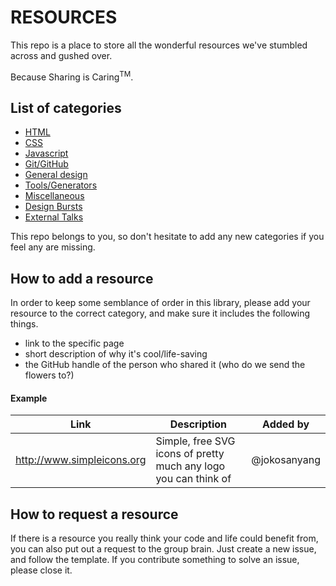 # RESOURCES

This repo is a place to store all the wonderful resources we've stumbled across and gushed over.

Because Sharing is Caring<sup>TM</sup>.


## List of categories

* [HTML](https://github.com/FAC-Sixteen/RESOURCES/blob/master/HTML.md)
* [CSS](https://github.com/FAC-Sixteen/RESOURCES/blob/master/CSS.md)
* [Javascript](https://github.com/FAC-Sixteen/RESOURCES/blob/master/Javascript.md)
* [Git/GitHub](https://github.com/FAC-Sixteen/RESOURCES/blob/master/Git%20%26%20GitHub.md)
* [General design](https://github.com/FAC-Sixteen/RESOURCES/blob/master/General%20design.md)
* [Tools/Generators](https://github.com/FAC-Sixteen/RESOURCES/blob/master/Tools.md)
* [Miscellaneous](https://github.com/FAC-Sixteen/RESOURCES/blob/master/Miscellaneous.md)
* [Design Bursts](https://github.com/FAC-Sixteen/RESOURCES/blob/master/design-bursts.md)
* [External Talks](https://github.com/FAC-Sixteen/RESOURCES/blob/master/external-talks.md)

This repo belongs to you, so don't hesitate to add any new categories if you feel any are missing.

## How to add a resource

In order to keep some semblance of order in this library, please add your resource to the correct category, and make sure it includes the following things.

- link to the specific page
- short description of why it's cool/life-saving
- the GitHub handle of the person who shared it (who do we send the flowers to?)



#### Example


| Link | Description | Added by |
| -------- | -------- | -------- |
|   http://www.simpleicons.org   | Simple, free SVG icons of pretty much any logo you can think of      | @jokosanyang     |


## How to request a resource
If there is a resource you really think your code and life could benefit from, you can also put out a request to the group brain.
Just create a new issue, and follow the template.
If you contribute something to solve an issue, please close it.
